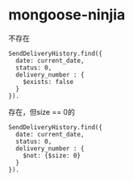 # mongoose-ninjia



不存在

    SendDeliveryHistory.find({
      date: current_date, 
      status: 0,
      delivery_number : {
        $exists: false 
      }
    }).
    
存在，但size == 0的
    
    SendDeliveryHistory.find({
      date: current_date, 
      status: 0,
      delivery_number : {
        $not: {$size: 0}
      }
    }).